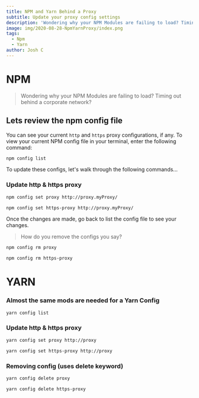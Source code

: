 ```yaml
---
title: NPM and Yarn Behind a Proxy
subtitle: Update your proxy config settings
description: 'Wondering why your NPM Modules are failing to load? Timing out behind a corporate network?'
image: img/2020-08-28-NpmYarnProxy/index.png
tags:
  - Npm
  - Yarn
author: Josh C
---
```


# NPM

> Wondering why your NPM Modules are failing to load? Timing out behind a corporate network?

## Lets review the npm config file

You can see your current `http` and `https` proxy configurations, if any. To view your current NPM config file in your terminal, enter the following command:

```js
npm config list
```

To update these configs, let's walk through the following commands...

### Update http & https proxy

```bash
npm config set proxy http://proxy.myProxy/

npm config set https-proxy http://proxy.myProxy/
```

Once the changes are made, go back to list the config file to see your changes.

> How do you remove the configs you say?

```bash
npm config rm proxy

npm config rm https-proxy
```

# YARN

### Almost the same mods are needed for a Yarn Config

```bash
yarn config list
```

### Update http & https proxy

```bash
yarn config set proxy http://proxy

yarn config set https-proxy http://proxy
```

### Removing config (uses delete keyword)

```bash
yarn config delete proxy

yarn config delete https-proxy
```
